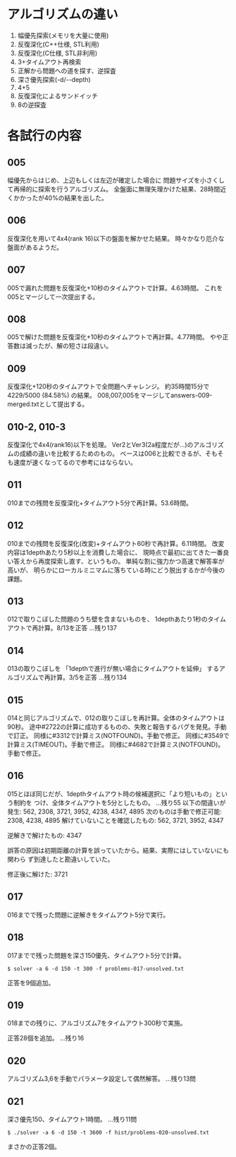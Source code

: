 アルゴリズムの違い
==================

  1. 幅優先探索(メモリを大量に使用)
  2. 反復深化(C++仕様, STL利用)
  3. 反復深化(C仕様, STL非利用)
  4. 3+タイムアウト再検索
  5. 正解から問題への道を探す、逆探査
  6. 深さ優先探索(-d/--depth)
  7. 4+5
  8. 反復深化によるサンドイッチ
  9. 8の逆探査

各試行の内容
============

005
---
幅優先からはじめ、上辺もしくは左辺が確定した場合に
問題サイズを小さくして再帰的に探索を行うアルゴリズム。
全盤面に無理矢理かけた結果、28時間近くかかったが40%の結果を出した。

006
---
反復深化を用いて4x4(rank 16)以下の盤面を解かせた結果。
時々かなり厄介な盤面があるようだ。

007
---
005で漏れた問題を反復深化+10秒のタイムアウトで計算。4.63時間。
これを005とマージして一次提出する。

008
---
005で解けた問題を反復深化+10秒のタイムアウトで再計算。4.77時間。
やや正答数は減ったが、解の短さは段違い。

009
---
反復深化+120秒のタイムアウトで全問題へチャレンジ。
約35時間15分で 4229/5000 (84.58%) の結果。
008,007,005をマージしてanswers-009-merged.txtとして提出する。

010-2, 010-3
-----------
反復深化で4x4(rank16)以下を処理。
Ver2とVer3(2a程度だが...)のアルゴリズムの成績の違いを比較するためのもの。
ベースは006と比較できるが、そもそも速度が速くなってるので参考にはならない。

011
---
010までの残問を反復深化+タイムアウト5分で再計算。53.6時間。

012
---
010までの残問を反復深化(改変)+タイムアウト60秒で再計算。6.11時間。
改変内容は1depthあたり5秒以上を消費した場合に、
現時点で最初に出てきた一番良い答えから再度探索し直す、というもの。
単純な割に強力かつ高速で解答率が高いが、
明らかにローカルミニマムに落ちている時にどう脱出するかが今後の課題。

013
---
012で取りこぼした問題のうち壁を含まないものを、
1depthあたり1秒のタイムアウトで再計算。8/13を正答 ...残り137

014
---
013の取りこぼしを
「1depthで進行が無い場合にタイムアウトを延伸」
するアルゴリズムで再計算。3/5を正答 ...残り134

015
---
014と同じアルゴリズムで、012の取りこぼしを再計算。全体のタイムアウトは90秒。
途中#2722の計算に成功するものの、失敗と報告するバグを発見。手動で訂正。
同様に#3312で計算ミス(NOTFOUND)。手動で修正。
同様に#3549で計算ミス(TIMEOUT)。手動で修正。
同様に#4682で計算ミス(NOTFOUND)。手動で修正。

016
---
015とほぼ同じだが、1depthタイムアウト時の候補選択に「より短いもの」という制約を
つけ、全体タイムアウトを5分としたもの。 ...残り55
以下の間違いが発生: 562, 2308, 3721, 3952, 4238, 4347, 4895
次のものは手動で修正可能: 2308, 4238, 4895
解けていないことを確認したもの: 562, 3721, 3952, 4347

逆解きで解けたもの: 4347

誤答の原因は初期距離の計算を誤っていたから。結果、実際にはしていないにも関わら
ず到達したと勘違いしていた。

修正後に解けた: 3721

017
---
016までで残った問題に逆解きをタイムアウト5分で実行。

018
---
017までで残った問題を深さ150優先、タイムアウト5分で計算。

    $ solver -a 6 -d 150 -t 300 -f problems-017-unsolved.txt

正答を9個追加。

019
---
018までの残りに、アルゴリズム7をタイムアウト300秒で実施。

正答28個を追加。 ...残り16

020
---
アルゴリズム3,6を手動でパラメータ設定して偶然解答。 ...残り13問

021
---
深さ優先150、タイムアウト1時間。 ...残り11問

    $ ./solver -a 6 -d 150 -t 3600 -f hist/problems-020-unsolved.txt

まさかの正答2個。
